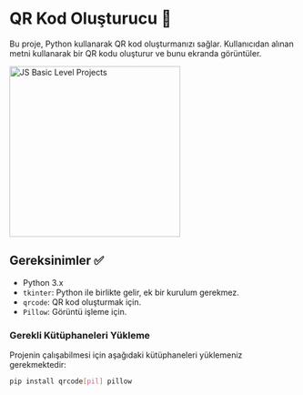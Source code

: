 # QR Kod Oluşturucu 📲

Bu proje, Python kullanarak QR kod oluşturmanızı sağlar. Kullanıcıdan alınan metni kullanarak bir QR kodu oluşturur ve bunu ekranda görüntüler.


<img src="https://github.com/user-attachments/assets/68d9c4b8-0b4c-45d5-84c4-8f6f42c40760" alt="JS Basic Level Projects" width="300" />


## Gereksinimler ✅

- Python 3.x
- `tkinter`: Python ile birlikte gelir, ek bir kurulum gerekmez.
- `qrcode`: QR kod oluşturmak için.
- `Pillow`: Görüntü işleme için.

### Gerekli Kütüphaneleri Yükleme

Projenin çalışabilmesi için aşağıdaki kütüphaneleri yüklemeniz gerekmektedir:

```bash
pip install qrcode[pil] pillow
